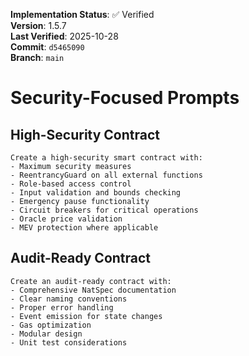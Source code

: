 <!-- AUDIT_BADGE_START -->
**Implementation Status**: ✅ Verified  
**Version**: 1.5.7  
**Last Verified**: 2025-10-28  
**Commit**: `d5465090`  
**Branch**: `main`  
<!-- AUDIT_BADGE_END -->

# Security-Focused Prompts

## High-Security Contract
```
Create a high-security smart contract with:
- Maximum security measures
- ReentrancyGuard on all external functions
- Role-based access control
- Input validation and bounds checking
- Emergency pause functionality
- Circuit breakers for critical operations
- Oracle price validation
- MEV protection where applicable
```

## Audit-Ready Contract
```
Create an audit-ready contract with:
- Comprehensive NatSpec documentation
- Clear naming conventions
- Proper error handling
- Event emission for state changes
- Gas optimization
- Modular design
- Unit test considerations
```
